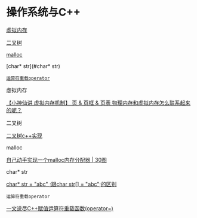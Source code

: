 # 操作系统与C++

[虚拟内存](#虚拟内存)

[二叉树](#二叉树)

[malloc](#malloc)

[char* str](#char* str)

[`运算符重载operator`](#运算符重载operator)  





























<span id=虚拟内存>虚拟内存</span>

[【小神仙讲 虚拟内存机制】 页 & 页框 & 页表 物理内存和虚拟内存怎么联系起来的呢？](https://www.bilibili.com/video/BV1jE411W7e8#reply4048573749)



<span id=二叉树>二叉树</span>

[二叉树c++实现](https://www.cnblogs.com/pandamohist/p/10581907.html)



<span id=malloc>malloc</span>

[自己动手实现一个malloc内存分配器 | 30图](https://blog.csdn.net/github_37382319/article/details/112301247)



<span id=char* str>char* str</span>

[char* str = "abc" ;跟char str[] = "abc";的区别](https://www.cnblogs.com/ciangcic/p/3528125.html?utm_source=tuicool&utm_medium=referral)



<span id=运算符重载operator>`运算符重载operator`</span>

[一文说尽C++赋值运算符重载函数(operator=)](https://www.cnblogs.com/zpcdbky/p/5027481.html#top)